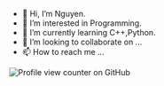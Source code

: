 - 👋 Hi, I’m Nguyen.
- 👀 I’m interested in Programming.
- 🌱 I’m currently learning C++,Python.
- 💞️ I’m looking to collaborate on ...
- 📫 How to reach me ...
  
![Profile view counter on GitHub](https://komarev.com/ghpvc/?username=lenguyen2592004)

<!---
lenguyen2592004/lenguyen2592004 is a ✨ special ✨ repository because its `README.md` (this file) appears on your GitHub profile.
You can click the Preview link to take a look at your changes.
--->
